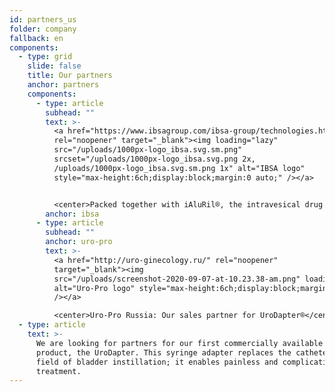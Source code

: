 ```yaml
---
id: partners_us
folder: company
fallback: en
components:
  - type: grid
    slide: false
    title: Our partners
    anchor: partners
    components:
      - type: article
        subhead: ""
        text: >-
          <a href="https://www.ibsagroup.com/ibsa-group/technologies.html"
          rel="noopener" target="_blank"><img loading="lazy"
          src="/uploads/1000px-logo_ibsa.svg.sm.png"
          srcset="/uploads/1000px-logo_ibsa.svg.png 2x,
          /uploads/1000px-logo_ibsa.svg.sm.png 1x" alt="IBSA logo"
          style="max-height:6ch;display:block;margin:0 auto;" /></a>


          <center>Packed together with iAluRil®, the intravesical drug solution from IBSA (Switzerland), the UroDapter® is available under the name iAluadapter®, in more than 30 countries.</center>
        anchor: ibsa
      - type: article
        subhead: ""
        anchor: uro-pro
        text: >-
          <a href="http://uro-ginecology.ru/" rel="noopener"
          target="_blank"><img
          src="/uploads/screenshot-2020-09-07-at-10.23.38-am.png" loading="lazy"
          alt="Uro-Pro logo" style="max-height:6ch;display:block;margin:0 auto;"
          /></a>

          <center>Uro-Pro Russia: Our sales partner for UroDapter®</center>
  - type: article
    text: >-
      We are looking for partners for our first commercially available
      product, the UroDapter. This syringe adapter replaces the catheter in the
      field of bladder instillation; it enables painless and complication-free
      treatment.
---
```

